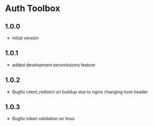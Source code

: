 # Auth Toolbox

## 1.0.0

- initial version

## 1.0.1

- added development persmissions feature

## 1.0.2

- Bugfix client_redirect url buildup due to nginx changing host header

## 1.0.3

- Bugfix token validation on linux